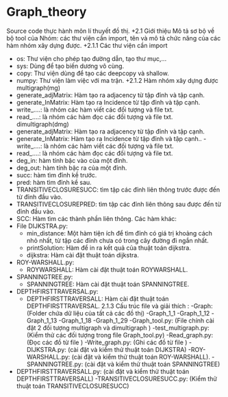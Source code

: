 # Graph_theory
Source code thực hành môn lí thuyết đồ thị.
+2.1 Giới thiệu
Mô tả sơ bộ về bộ tool của Nhóm: các thư viện cần import, tên và mô tả chức năng của
các hàm nhóm xây dựng được.
+2.1.1 Các thư viện cần import
- os: Thư viện cho phép tạo đường dẫn, tạo thư mục,...
- sys: Dùng để tạo biến dương vô cùng.
- copy: Thư viện dùng để tạo các deepcopy và shallow.
- numpy: Thư viện làm việc với ma trận.
+2.1.2 Hàm nhóm xây dựng được
multigraph(mg)
- generate_adjMatrix: Hàm tạo ra adjacency từ tập đỉnh và tập cạnh.
- generate_InMatrix: Hàm tạo ra Incidence từ tập đỉnh và tập cạnh.
- write_....: là nhóm các hàm viết các đối tượng và file txt.
- read_....: là nhóm các hàm đọc các đối tượng và file txt.
dimultigraph(dmg)
 - generate_adjMatrix: Hàm tạo ra adjacency từ tập đỉnh và tập cạnh.
 - generate_InMatrix: Hàm tạo ra Incidence từ tập đỉnh và tập cạnh.. - write_....: là nhóm các hàm viết các đối tượng và file txt.
 - read_....: là nhóm các hàm đọc các đối tượng và file txt.
 - deg_in: hàm tính bậc vào của một đỉnh.
 - deg_out: hàm tính bậc ra của một đỉnh.
 - succ: hàm tìm đỉnh kề trước.
 - pred: hàm tìm đỉnh kề sau.
- TRANSITIVECLOSURESUCC: tìm tập các đỉnh liên thông trước được đến từ
đỉnh đầu vào.
 - TRANSITIVECLOSUREPRED: tìm tập các đỉnh liên thông sau được đến từ
đỉnh đầu vào.
 - SCC: Hàm tìm các thành phần liên thông.
Các hàm khác:
 - File DIJKSTRA.py:
   + min_distance: Một hàm tiện ích để tìm đỉnh có giá trị khoảng cách nhỏ nhất, từ tập các đỉnh chưa có trong cây đường đi ngắn nhất.
   + printSolution: Hàm để in ra kết quả của thuật toán dijkstra.
   + dijkstra: Hàm cài đặt thuật toán dijkstra.
 - ROY-WARSHALL.py:
     + ROYWARSHALL: Hàm cài đặt thuật toán ROYWARSHALL.
- SPANNINGTREE.py:
    + SPANNINGTREE: Hàm cài đặt thuật toán SPANNINGTREE.
 - DEPTHFIRSTTRAVERSAL.py:
    + DEPTHFIRSTTRAVERSALL: Hàm cài đặt thuật toán DEPTHFIRSTTRAVERSAL.
2.1.3 Cấu trúc file và giải thích :
 -Graph:(Folder chứa dữ liệu của tất cả các đồ thị)
   -Graph_1_1
   -Graph_1_12
   -Graph_1_13
   -Graph_1_18
   -Graph_1_29
 -Graph_tool.py: (File chính cài đặt 2 đối tượng multigraph và dimultigraph )
 -test_multigraph.py: (Kiểm thử các đối tượng trong file Graph_tool.py)
 -Read_graph.py: (Đọc các đồ từ file )
 -Write_graph.py: (Ghi các đồ từ file )
 -DIJKSTRA.py: (cài đặt và kiểm thử thuật toán DIJKSTRA)
 -ROY-WARSHALL.py: (cài đặt và kiểm thử thuật toán ROY-WARSHALL). -SPANNINGTREE.py: (cài đặt và kiểm thử thuật toán SPANNINGTREE)
 - DEPTHFIRSTTRAVERSALL.py: (cài đặt và kiểm thử thuật toán DEPTHFIRSTTRAVERSALL)
 -TRANSITIVECLOSURESUCC.py: (Kiểm thử thuật toán TRANSITIVECLOSURESUCC)

